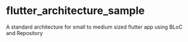# flutter_architecture_sample

A standard architecture for small to medium sized flutter app using BLoC and Repository
